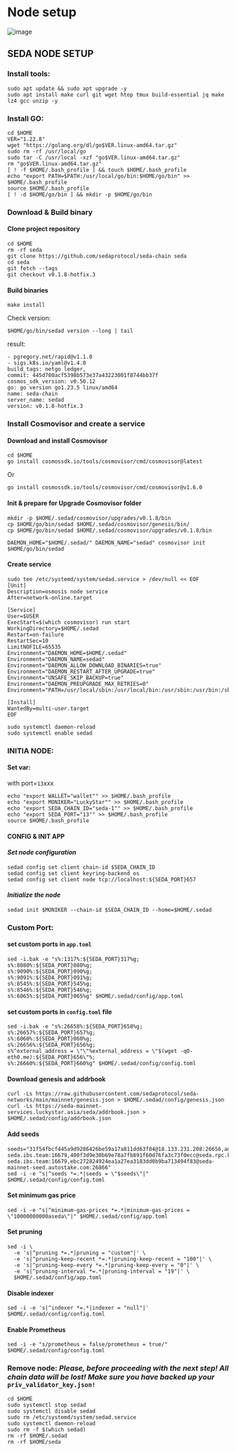 # Node setup

![image](https://github.com/user-attachments/assets/b4e78e0d-77eb-46fc-aafe-b9f1c14b14e0)

## SEDA NODE SETUP

### Install tools:

```
sudo apt update && sudo apt upgrade -y
sudo apt install make curl git wget htop tmux build-essential jq make lz4 gcc unzip -y
```

### Install GO:

```
cd $HOME
VER="1.22.8"
wget "https://golang.org/dl/go$VER.linux-amd64.tar.gz"
sudo rm -rf /usr/local/go
sudo tar -C /usr/local -xzf "go$VER.linux-amd64.tar.gz"
rm "go$VER.linux-amd64.tar.gz"
[ ! -f $HOME/.bash_profile ] && touch $HOME/.bash_profile
echo "export PATH=$PATH:/usr/local/go/bin:$HOME/go/bin" >> $HOME/.bash_profile
source $HOME/.bash_profile
[ ! -d $HOME/go/bin ] && mkdir -p $HOME/go/bin
```

### Download & Build binary

#### Clone project repository

```
cd $HOME
rm -rf seda
git clone https://github.com/sedaprotocol/seda-chain seda
cd seda
git fetch --tags
git checkout v0.1.8-hotfix.3
```

#### Build binaries

```
make install
```

Check version:

```
$HOME/go/bin/sedad version --long | tail
```

result:

```
- pgregory.net/rapid@v1.1.0
- sigs.k8s.io/yaml@v1.4.0
build_tags: netgo ledger,
commit: 445d780acf5398b573e37a43223001f8744bb37f
cosmos_sdk_version: v0.50.12
go: go version go1.23.5 linux/amd64
name: seda-chain
server_name: sedad
version: v0.1.8-hotfix.3
```

### Install Cosmovisor and create a service

#### Download and install Cosmovisor

```
cd $HOME
go install cosmossdk.io/tools/cosmovisor/cmd/cosmovisor@latest
```

Or

```
go install cosmossdk.io/tools/cosmovisor/cmd/cosmovisor@v1.6.0
```

#### Init & prepare for Upgrade Cosmovisor folder

```
mkdir -p $HOME/.sedad/cosmovisor/upgrades/v0.1.8/bin
cp $HOME/go/bin/sedad $HOME/.sedad/cosmovisor/genesis/bin/
cp $HOME/go/bin/sedad $HOME/.sedad/cosmovisor/upgrades/v0.1.8/bin
```

```
DAEMON_HOME="$HOME/.sedad/" DAEMON_NAME="sedad" cosmovisor init $HOME/go/bin/sedad
```

#### Create service

```
sudo tee /etc/systemd/system/sedad.service > /dev/null << EOF
[Unit]
Description=osmosis node service
After=network-online.target

[Service]
User=$USER
ExecStart=$(which cosmovisor) run start
WorkingDirectory=$HOME/.sedad
Restart=on-failure
RestartSec=10
LimitNOFILE=65535
Environment="DAEMON_HOME=$HOME/.sedad"
Environment="DAEMON_NAME=sedad"
Environment="DAEMON_ALLOW_DOWNLOAD_BINARIES=true"
Environment="DAEMON_RESTART_AFTER_UPGRADE=true"
Environment="UNSAFE_SKIP_BACKUP=true"
Environment="DAEMON_PREUPGRADE_MAX_RETRIES=0"
Environment="PATH=/usr/local/sbin:/usr/local/bin:/usr/sbin:/usr/bin:/sbin:/bin:/usr/games:/usr/local/games:/snap/bin:$HOME/.sedad/cosmovisor/current/bin"

[Install]
WantedBy=multi-user.target
EOF
```

```
sudo systemctl daemon-reload
sudo systemctl enable sedad
```

### INITIA NODE:

#### Set var:

with port=`13`xxx

```
echo "export WALLET="wallet"" >> $HOME/.bash_profile
echo "export MONIKER="LuckyStar"" >> $HOME/.bash_profile
echo "export SEDA_CHAIN_ID="seda-1"" >> $HOME/.bash_profile
echo "export SEDA_PORT="13"" >> $HOME/.bash_profile
source $HOME/.bash_profile
```

#### CONFIG & INIT APP

#### _Set node configuration_

```
sedad config set client chain-id $SEDA_CHAIN_ID
sedad config set client keyring-backend os
sedad config set client node tcp://localhost:${SEDA_PORT}657
```

#### _Initialize the node_

```
sedad init $MONIKER --chain-id $SEDA_CHAIN_ID --home=$HOME/.sedad
```

### Custom Port:

#### set custom ports in `app.toml`

```
sed -i.bak -e "s%:1317%:${SEDA_PORT}317%g;
s%:8080%:${SEDA_PORT}080%g;
s%:9090%:${SEDA_PORT}090%g;
s%:9091%:${SEDA_PORT}091%g;
s%:8545%:${SEDA_PORT}545%g;
s%:8546%:${SEDA_PORT}546%g;
s%:6065%:${SEDA_PORT}065%g" $HOME/.sedad/config/app.toml
```

#### set custom ports in `config.toml` file

```
sed -i.bak -e "s%:26658%:${SEDA_PORT}658%g;
s%:26657%:${SEDA_PORT}657%g;
s%:6060%:${SEDA_PORT}060%g;
s%:26656%:${SEDA_PORT}656%g;
s%^external_address = \"\"%external_address = \"$(wget -qO- eth0.me):${SEDA_PORT}656\"%;
s%:26660%:${SEDA_PORT}660%g" $HOME/.sedad/config/config.toml
```

#### Download genesis and addrbook

```
curl -Ls https://raw.githubusercontent.com/sedaprotocol/seda-networks/main/mainnet/genesis.json > $HOME/.sedad/config/genesis.json
curl -Ls https://seda-mainnet-services.luckystar.asia/seda/addrbook.json > $HOME/.sedad/config/addrbook.json
```

#### Add seeds

```
seeds="31f54fbcf445a9d9286426be59a17a811dd63f84@18.133.231.208:26656,ade4d8bc8cbe014af6ebdf3cb7b1e9ad36f412c0@seeds.polkachu.com:25856,cec848e7d4c5a7ae305b27cda133d213435c110f@seed-seda.ibs.team:16679,400f3d9e30b69e78a7fb891f60d76fa3c73f0ecc@seda.rpc.kjnodes.com:17359,20e1000e88125698264454a884812746c2eb4807@seeds.lavenderfive.com:25856,cec848e7d4c5a7ae305b27cda133d213435c110f@seed-seda.ibs.team:16679,ebc272824924ea1a27ea3183dd0b9ba713494f83@seda-mainnet-seed.autostake.com:26866"
sed -i -e "s|^seeds *=.*|seeds = \"$seeds\"|" $HOME/.sedad/config/config.toml
```

#### Set minimum gas price

```
sed -i -e "s|^minimum-gas-prices *=.*|minimum-gas-prices = \"10000000000aseda\"|" $HOME/.sedad/config/app.toml
```

#### Set pruning

```
sed -i \
  -e 's|^pruning *=.*|pruning = "custom"|' \
  -e 's|^pruning-keep-recent *=.*|pruning-keep-recent = "100"|' \
  -e 's|^pruning-keep-every *=.*|pruning-keep-every = "0"|' \
  -e 's|^pruning-interval *=.*|pruning-interval = "19"|' \
  $HOME/.sedad/config/app.toml
```

#### Disable indexer

```
sed -i -e 's|^indexer *=.*|indexer = "null"|' $HOME/.sedad/config/config.toml
```

#### Enable Prometheus

```
sed -i -e "s/prometheus = false/prometheus = true/" $HOME/.sedad/config/config.toml
```

### Remove node: _Please, before proceeding with the next step! All chain data will be lost! Make sure you have backed up your_ `priv_validator_key.json!`

```
cd $HOME
sudo systemctl stop sedad
sudo systemctl disable sedad
sudo rm /etc/systemd/system/sedad.service
sudo systemctl daemon-reload
sudo rm -f $(which sedad)
rm -rf $HOME/.sedad
rm -rf $HOME/seda
```
